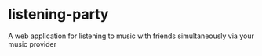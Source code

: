 # listening-party
A web application for listening to music with friends simultaneously via your music provider
